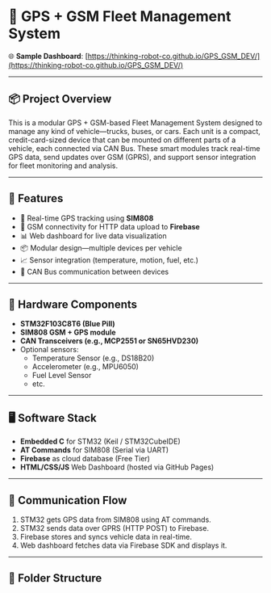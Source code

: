 # 🚗 GPS + GSM Fleet Management System

🌐 **Sample Dashboard**: [https://thinking-robot-co.github.io/GPS_GSM_DEV/](https://thinking-robot-co.github.io/GPS_GSM_DEV/)

---

## 📦 Project Overview

This is a modular GPS + GSM-based Fleet Management System designed to manage any kind of vehicle—trucks, buses, or cars. Each unit is a compact, credit-card-sized device that can be mounted on different parts of a vehicle, each connected via CAN Bus. These smart modules track real-time GPS data, send updates over GSM (GPRS), and support sensor integration for fleet monitoring and analysis.

---

## 🧠 Features

- 📍 Real-time GPS tracking using **SIM808**
- 📡 GSM connectivity for HTTP data upload to **Firebase**
- 📊 Web dashboard for live data visualization
- 📦 Modular design—multiple devices per vehicle
- 📈 Sensor integration (temperature, motion, fuel, etc.)
- 🔌 CAN Bus communication between devices

---

## 🧰 Hardware Components

- **STM32F103C8T6 (Blue Pill)**
- **SIM808 GSM + GPS module**
- **CAN Transceivers (e.g., MCP2551 or SN65HVD230)**
- Optional sensors:
  - Temperature Sensor (e.g., DS18B20)
  - Accelerometer (e.g., MPU6050)
  - Fuel Level Sensor
  - etc.

---

## 🖥️ Software Stack

- **Embedded C** for STM32 (Keil / STM32CubeIDE)
- **AT Commands** for SIM808 (Serial via UART)
- **Firebase** as cloud database (Free Tier)
- **HTML/CSS/JS** Web Dashboard (hosted via GitHub Pages)

---

## 🔗 Communication Flow

1. STM32 gets GPS data from SIM808 using AT commands.
2. STM32 sends data over GPRS (HTTP POST) to Firebase.
3. Firebase stores and syncs vehicle data in real-time.
4. Web dashboard fetches data via Firebase SDK and displays it.

---

## 📁 Folder Structure

